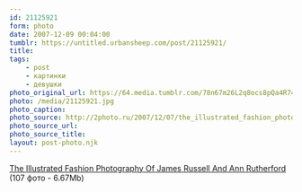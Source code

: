 ```yaml
---
id: 21125921
form: photo
date: 2007-12-09 00:04:00
tumblr: https://untitled.urbansheep.com/post/21125921/
title:
tags:
    - post
    - картинки
    - девушки
photo_original_url: https://64.media.tumblr.com/78n67m26L2q8ocs8pQa4R74g_500.jpg
photo: /media/21125921.jpg
photo_caption: 
photo_source: http://2photo.ru/2007/12/07/the_illustrated_fashion_photography_of_james_russell_and_ann_rutherford.html
photo_source_url:
photo_source_title:
layout: post-photo.njk
---
```


<p><a href="http://2photo.ru/2007/12/07/the_illustrated_fashion_photography_of_james_russell_and_ann_rutherford.html">The Illustrated Fashion Photography Of James Russell And Ann Rutherford</a> (107 фото - 6.67Mb)</p>

